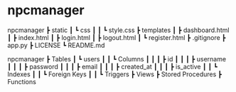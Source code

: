 # npcmanager

npcmanager
 ┣ static
 ┃ ┗ css
 ┃ ┃ ┗ style.css
 ┣ templates
 ┃ ┣ dashboard.html
 ┃ ┣ index.html
 ┃ ┣ login.html
 ┃ ┣ logout.html
 ┃ ┗ register.html
 ┣ .gitignore
 ┣ app.py
 ┣ LICENSE
 ┗ README.md

 npcmanager
 ┣ Tables
 ┃ ┗ users
 ┃ ┃ ┗ Columns
 ┃ ┃ ┃ ┣ id
 ┃ ┃ ┃ ┣ username
 ┃ ┃ ┃ ┣ password
 ┃ ┃ ┃ ┣ email
 ┃ ┃ ┃ ┣ created_at
 ┃ ┃ ┃ ┣ is_active 
 ┃ ┃ ┗ Indexes
 ┃ ┃ ┗ Foreign Keys
 ┃ ┃ ┗ Triggers
 ┣ Views
 ┣ Stored Procedures
 ┣ Functions